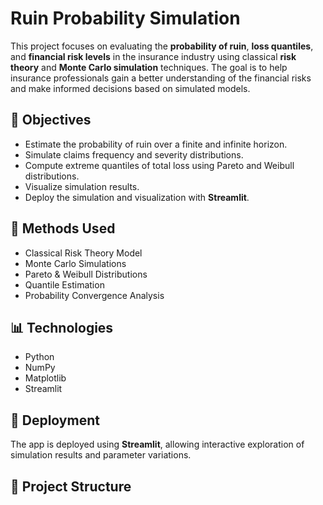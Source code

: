# Ruin Probability Simulation

This project focuses on evaluating the **probability of ruin**, **loss quantiles**, and **financial risk levels** in the insurance industry using classical **risk theory** and **Monte Carlo simulation** techniques. The goal is to help insurance professionals gain a better understanding of the financial risks and make informed decisions based on simulated models.

## 📌 Objectives

- Estimate the probability of ruin over a finite and infinite horizon.
- Simulate claims frequency and severity distributions.
- Compute extreme quantiles of total loss using Pareto and Weibull distributions.
- Visualize simulation results.
- Deploy the simulation and visualization with **Streamlit**.

## 🧪 Methods Used

- Classical Risk Theory Model
- Monte Carlo Simulations
- Pareto & Weibull Distributions
- Quantile Estimation
- Probability Convergence Analysis

## 📊 Technologies

- Python
- NumPy
- Matplotlib
- Streamlit

## 🚀 Deployment

The app is deployed using **Streamlit**, allowing interactive exploration of simulation results and parameter variations.

## 📁 Project Structure


